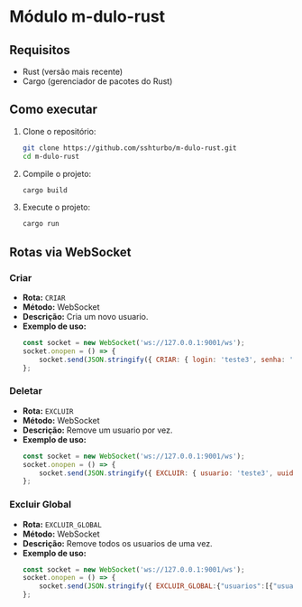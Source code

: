 # Módulo m-dulo-rust

## Requisitos

- Rust (versão mais recente)
- Cargo (gerenciador de pacotes do Rust)

## Como executar

1. Clone o repositório:
    ```sh
    git clone https://github.com/sshturbo/m-dulo-rust.git
    cd m-dulo-rust
    ```

2. Compile o projeto:
    ```sh
    cargo build
    ```

3. Execute o projeto:
    ```sh
    cargo run
    ```

## Rotas via WebSocket

### Criar

- **Rota:** `CRIAR`
- **Método:** WebSocket
- **Descrição:** Cria um novo usuario.
- **Exemplo de uso:**
    ```javascript
    const socket = new WebSocket('ws://127.0.0.1:9001/ws');
    socket.onopen = () => {
        socket.send(JSON.stringify({ CRIAR: { login: 'teste3', senha: '102030', dias: 30, limite: 1 } }));
    };
    ```

### Deletar

- **Rota:** `EXCLUIR`
- **Método:** WebSocket
- **Descrição:** Remove um usuario por vez.
- **Exemplo de uso:**
    ```javascript
    const socket = new WebSocket('ws://127.0.0.1:9001/ws');
    socket.onopen = () => {
        socket.send(JSON.stringify({ EXCLUIR: { usuario: 'teste3', uuid: null } }));
    };
    ```

### Excluir Global

- **Rota:** `EXCLUIR_GLOBAL`
- **Método:** WebSocket
- **Descrição:** Remove todos os usuarios de uma vez.
- **Exemplo de uso:**
    ```javascript
    const socket = new WebSocket('ws://127.0.0.1:9001/ws');
    socket.onopen = () => {
        socket.send(JSON.stringify({ EXCLUIR_GLOBAL:{"usuarios":[{"usuario":"teste2","uuid": null},{"usuario":"teste1","uuid": null}]} }));
    };
    ```
